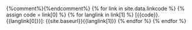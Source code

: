 {%comment%}<!-- declare links enabled -->{%endcomment%}
{% for link in site.data.linkcode %}
    {% assign code = link[0] %}
    {% for langlink in link[1] %}
[{{code}}.{{langlink[0]}}]: {{site.baseurl}}{{langlink[1]}}
    {% endfor %}
{% endfor %}